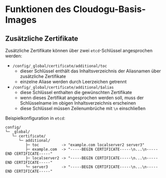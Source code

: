# Funktionen des Cloudogu-Basis-Images

## Zusätzliche Zertifikate

Zusätzliche Zertifikate können über zwei `etcd`-Schlüssel angesprochen werden:
- `/config/_global/certificate/additional/toc`
  - dieser Schlüssel enthält das Inhaltsverzeichnis der Aliasnamen über zusätzliche Zertifikate
  - einzelne Aliase werden durch Leerzeichen getrennt
- `/config/_global/certificate/additional/$alias`
  - diese Schlüssel enthalten die gewünschten Zertifikate
  - wenn dieses Zertifikat angesprochen werden soll, muss der Schlüsselname im obigen Inhaltsverzeichnis erscheinen
  - diese Schlüssel müssen Zeilenumbrüche mit `\n` einschließen

Beispielkonfiguration in `etcd`:

```
config/
└─ _global/
   └─ certificate/
      └─ additional/
         ├─ toc          -> "example.com localserver2 server3"
         ├─ example.com  -> "-----BEGIN CERTIFICATE-----\n...\n-----END CERTIFICATE-----"
         ├─ localserver2 -> "-----BEGIN CERTIFICATE-----\n...\n-----END CERTIFICATE-----"
         └─ server3      -> "-----BEGIN CERTIFICATE-----\n...\n-----END CERTIFICATE-----"
```
